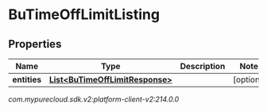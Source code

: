 # BuTimeOffLimitListing


## Properties

| Name | Type | Description | Notes |
| ------------ | ------------- | ------------- | ------------- |
| **entities** | [**List&lt;BuTimeOffLimitResponse&gt;**](BuTimeOffLimitResponse) |  |  [optional] |




_com.mypurecloud.sdk.v2:platform-client-v2:214.0.0_
